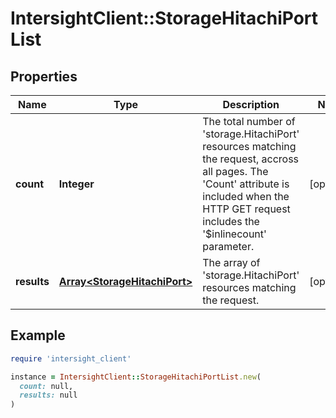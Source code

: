 # IntersightClient::StorageHitachiPortList

## Properties

| Name | Type | Description | Notes |
| ---- | ---- | ----------- | ----- |
| **count** | **Integer** | The total number of &#39;storage.HitachiPort&#39; resources matching the request, accross all pages. The &#39;Count&#39; attribute is included when the HTTP GET request includes the &#39;$inlinecount&#39; parameter. | [optional] |
| **results** | [**Array&lt;StorageHitachiPort&gt;**](StorageHitachiPort.md) | The array of &#39;storage.HitachiPort&#39; resources matching the request. | [optional] |

## Example

```ruby
require 'intersight_client'

instance = IntersightClient::StorageHitachiPortList.new(
  count: null,
  results: null
)
```

